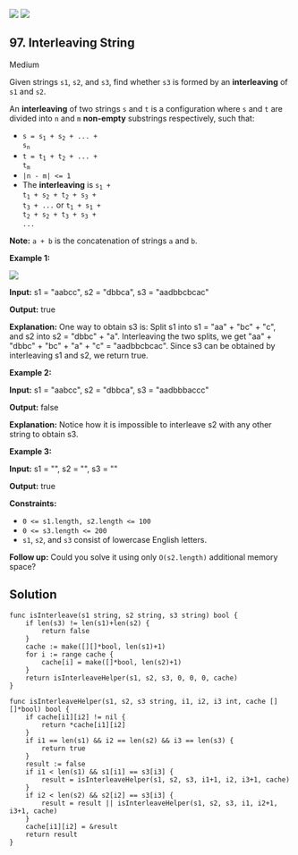 [![](https://img.shields.io/github/stars/LeetCode-Top-Interview-150/LeetCode-Top-Interview-150?label=Stars&style=flat-square)](https://github.com/LeetCode-Top-Interview-150/LeetCode-Top-Interview-150)
[![](https://img.shields.io/github/forks/LeetCode-Top-Interview-150/LeetCode-Top-Interview-150?label=Fork%20me%20on%20GitHub%20&style=flat-square)](https://github.com/LeetCode-Top-Interview-150/LeetCode-Top-Interview-150/fork)

## 97\. Interleaving String

Medium

Given strings `s1`, `s2`, and `s3`, find whether `s3` is formed by an **interleaving** of `s1` and `s2`.

An **interleaving** of two strings `s` and `t` is a configuration where `s` and `t` are divided into `n` and `m` **non-empty** substrings respectively, such that:

*   <code>s = s<sub>1</sub> + s<sub>2</sub> + ... + s<sub>n</sub></code>
*   <code>t = t<sub>1</sub> + t<sub>2</sub> + ... + t<sub>m</sub></code>
*   `|n - m| <= 1`
*   The **interleaving** is <code>s<sub>1</sub> + t<sub>1</sub> + s<sub>2</sub> + t<sub>2</sub> + s<sub>3</sub> + t<sub>3</sub> + ...</code> or <code>t<sub>1</sub> + s<sub>1</sub> + t<sub>2</sub> + s<sub>2</sub> + t<sub>3</sub> + s<sub>3</sub> + ...</code>

**Note:** `a + b` is the concatenation of strings `a` and `b`.

**Example 1:**

![](https://assets.leetcode.com/uploads/2020/09/02/interleave.jpg)

**Input:** s1 = "aabcc", s2 = "dbbca", s3 = "aadbbcbcac"

**Output:** true

**Explanation:** One way to obtain s3 is: Split s1 into s1 = "aa" + "bc" + "c", and s2 into s2 = "dbbc" + "a". Interleaving the two splits, we get "aa" + "dbbc" + "bc" + "a" + "c" = "aadbbcbcac". Since s3 can be obtained by interleaving s1 and s2, we return true.

**Example 2:**

**Input:** s1 = "aabcc", s2 = "dbbca", s3 = "aadbbbaccc"

**Output:** false

**Explanation:** Notice how it is impossible to interleave s2 with any other string to obtain s3.

**Example 3:**

**Input:** s1 = "", s2 = "", s3 = ""

**Output:** true

**Constraints:**

*   `0 <= s1.length, s2.length <= 100`
*   `0 <= s3.length <= 200`
*   `s1`, `s2`, and `s3` consist of lowercase English letters.

**Follow up:** Could you solve it using only `O(s2.length)` additional memory space?

## Solution

```golang
func isInterleave(s1 string, s2 string, s3 string) bool {
	if len(s3) != len(s1)+len(s2) {
		return false
	}
	cache := make([][]*bool, len(s1)+1)
	for i := range cache {
		cache[i] = make([]*bool, len(s2)+1)
	}
	return isInterleaveHelper(s1, s2, s3, 0, 0, 0, cache)
}

func isInterleaveHelper(s1, s2, s3 string, i1, i2, i3 int, cache [][]*bool) bool {
	if cache[i1][i2] != nil {
		return *cache[i1][i2]
	}
	if i1 == len(s1) && i2 == len(s2) && i3 == len(s3) {
		return true
	}
	result := false
	if i1 < len(s1) && s1[i1] == s3[i3] {
		result = isInterleaveHelper(s1, s2, s3, i1+1, i2, i3+1, cache)
	}
	if i2 < len(s2) && s2[i2] == s3[i3] {
		result = result || isInterleaveHelper(s1, s2, s3, i1, i2+1, i3+1, cache)
	}
	cache[i1][i2] = &result
	return result
}
```